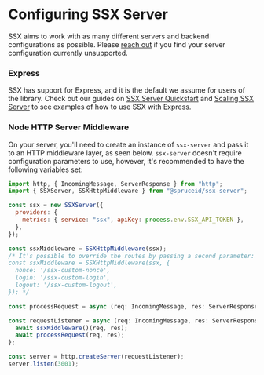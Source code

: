 # Configuring SSX Server

SSX aims to work with as many different servers and backend configurations as possible. Please [reach out](https://github.com/spruceid/ssx/issues/new) if you find your server configuration currently unsupported.

### Express

SSX has support for Express, and it is the default we assume for users of the library. Check out our guides on [SSX Server Quickstart](../ssx-quickstart.md#express.js-middleware) and [Scaling SSX Server](../scaling-ssx-server.md#adding-sessions-to-ssx) to see examples of how to use SSX with Express.

### Node HTTP Server Middleware

On your server, you'll need to create an instance of `ssx-server` and pass it to an HTTP middleware layer, as seen below. `ssx-server` doesn't require configuration parameters to use, however, it's recommended to have the following variables set:

```javascript
import http, { IncomingMessage, ServerResponse } from "http";
import { SSXServer, SSXHttpMiddleware } from "@spruceid/ssx-server";

const ssx = new SSXServer({
  providers: {
    metrics: { service: "ssx", apiKey: process.env.SSX_API_TOKEN },
  },
});

const ssxMiddleware = SSXHttpMiddleware(ssx);
/* It's possible to override the routes by passing a second parameter:
const ssxMiddleware = SSXHttpMiddleware(ssx, {
  nonce: '/ssx-custom-nonce',
  login: '/ssx-custom-login',
  logout: '/ssx-custom-logout',
}); */

const processRequest = async (req: IncomingMessage, res: ServerResponse) => { ... };

const requestListener = async (req: IncomingMessage, res: ServerResponse) => {
  await ssxMiddleware()(req, res);
  await processRequest(req, res);
};

const server = http.createServer(requestListener);
server.listen(3001);
```
